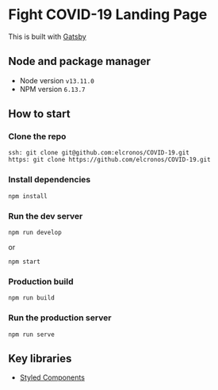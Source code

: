 # Fight COVID-19 Landing Page

This is built with [Gatsby](https://www.gatsbyjs.org/)

## Node and package manager

-   Node version `v13.11.0`
-   NPM version `6.13.7`

## How to start

### Clone the repo

```
ssh: git clone git@github.com:elcronos/COVID-19.git
https: git clone https://github.com/elcronos/COVID-19.git
```

### Install dependencies

```
npm install
```

### Run the dev server

```
npm run develop
```

or

```
npm start
```

### Production build

```
npm run build
```

### Run the production server

```
npm run serve
```

## Key libraries

-   [Styled Components](https://styled-components.com/)
